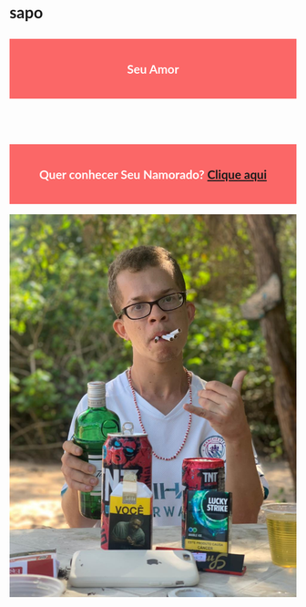 # sapo
<meta charset="UTF-8">
<link rel="icon" href="./IMG-20220813-WA0036.jpg">


<style>
    *{
        font-family: 'Lato' ,sans-serif;
                margin-right: 0;
                padding:0;
    }
    h2{
            background-color: #fa09099c;
            padding:40px 0;
            text-align: center;
            color:white;
            }
</style>
<body {
    background="./foto2.jpg"
        background-repeat: no-repeat; 
        background-size: left center;
}></body>
<h2>Seu Amor</h2> 
<br>
<br>
<h2> Quer conhecer Seu Namorado? <a href="https://www.instagram.com/obaram.082/">Clique aqui</a></h2>
<img src="./IMG-20220813-WA0036.jpg">
<script>
alert("isso sim é um Gato");

